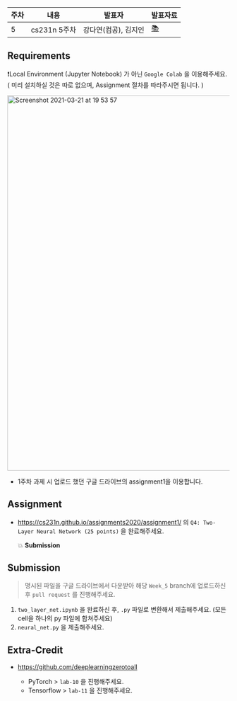 | 주차 | 내용             | 발표자                               | 발표자료 |
| ---- | ---------------- | ------------------------------------ | -------- |
| 5    | cs231n 5주차     | 강다연(컴공), 김지인                 | [📚]()    |



## Requirements

❗️Local Environment (Jupyter Notebook) 가 아닌  `Google Colab` 을 이용해주세요. ( 미리 설치하실 것은 따로 없으며, Assignment 절차를 따라주시면 됩니다. )

<img width="848" alt="Screenshot 2021-03-21 at 19 53 57" src="https://user-images.githubusercontent.com/49134038/111903237-9086c680-8a84-11eb-8652-19a7668d106a.png">

* 1주차 과제 시 업로드 했던 구글 드라이브의 assignment1을 이용합니다.



## Assignment

* https://cs231n.github.io/assignments2020/assignment1/ 의 `Q4: Two-Layer Neural Network (25 points)` 을 완료해주세요.

  💥 **Submission**



## Submission

> 명시된 파일을 구글 드라이브에서 다운받아 해당 `Week_5`  branch에 업로드하신 후 `pull request` 를 진행해주세요.



1. `two_layer_net.ipynb` 을 완료하신 후, `.py` 파일로 변환해서 제출해주세요. (모든 cell을 하나의 py 파일에 합쳐주세요)
2. `neural_net.py` 을 제출해주세요.



## Extra-Credit

* https://github.com/deeplearningzerotoall

  * PyTorch > `lab-10` 을 진행해주세요.
  * Tensorflow > `lab-11` 을 진행해주세요.
